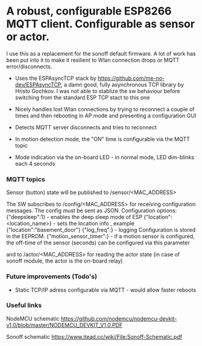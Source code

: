 # A robust, configurable ESP8266 MQTT client. Configurable as sensor or actor.

I use this as a replacement for the sonoff default firmware. A lot of work has been put into it to make it resilient to Wlan connection drops or MQTT error/disconnects.

* Uses the ESPAsyncTCP stack by https://github.com/me-no-dev/ESPAsyncTCP, a damn good, fully asynchronous TCP library by Hristo Gochkov. I was not able to stablize the sw behaviour before switching from the standard ESP TCP stact to this one
* Nicely handles lost Wlan connections by trying to reconnect a couple of times and then rebooting in AP mode and presenting a configuration GUI
* Detects MQTT server disconnects and tries to reconnect

* In motion detection mode, the "ON" time is configurable via the MQTT topic
* Mode indication via the on-board LED - in normal mode, LED dim-blinks each 4 seconds


### MQTT topics
Sensor (button) state will be published to /sensor/<MAC_ADDRESS>

The SW subscribes to /config/<MAC_ADDRESS> for receiving configuration messages.
The config must be sent as JSON.
Configuration options:
{"deepsleep":1} - enables the deep sleep mode of ESP
{"location":<location_name>} - sets the location info , example {"location":"basement_door"}
{"log_freq":<int>} - logging
Configuration is stored in the EEPROM.
{"motion_sensor_timer":<int>} - if a motion sensor is configured, the off-time of the sensor (seconds) can be configured via this parameter

and to /actor/<MAC_ADDRESS> for reading the actor state (in case of sonoff module, the actor is the on-board relay)


### Future improvements (Todo's)
* Static TCP/IP adress configurable via MQTT - would allow faster reboots

### Useful links
NodeMCU schematic https://github.com/nodemcu/nodemcu-devkit-v1.0/blob/master/NODEMCU_DEVKIT_V1.0.PDF

Sonoff schematic https://www.itead.cc/wiki/File:Sonoff-Schematic.pdf
